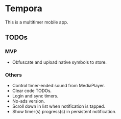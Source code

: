# Tempora
This is a multitimer mobile app.

## TODOs

### MVP
- Obfuscate and upload native symbols to store.

### Others
- Control timer-ended sound from MediaPlayer.
- Clear code TODOs.
- Login and sync timers.
- No-ads version.
- Scroll down in list when notification is tapped.
- Show timer(s) progress(s) in persistent notification.